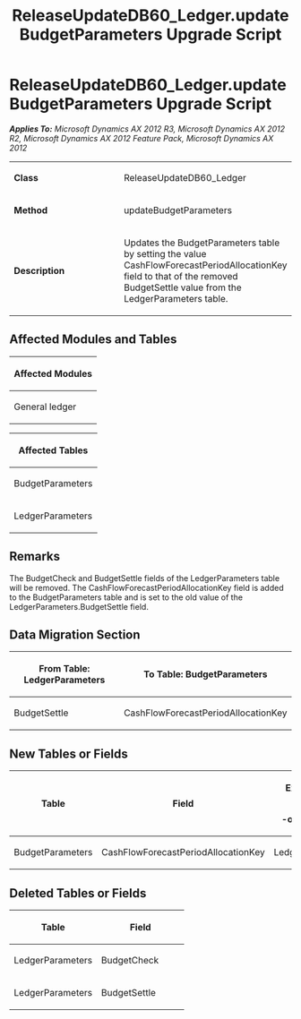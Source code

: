﻿---
title: ReleaseUpdateDB60_Ledger.updateBudgetParameters Upgrade Script
TOCTitle: ReleaseUpdateDB60_Ledger.updateBudgetParameters Upgrade Script
ms:assetid: 8be3da7c-50e6-033a-aea1-ec0136347d02
ms:mtpsurl: https://msdn.microsoft.com/en-us/library/JJ736441(v=AX.60)
ms:contentKeyID: 49709630
ms.date: 05/18/2015
mtps_version: v=AX.60
---

# ReleaseUpdateDB60\_Ledger.updateBudgetParameters Upgrade Script 


_**Applies To:** Microsoft Dynamics AX 2012 R3, Microsoft Dynamics AX 2012 R2, Microsoft Dynamics AX 2012 Feature Pack, Microsoft Dynamics AX 2012_

<table>
<colgroup>
<col style="width: 50%" />
<col style="width: 50%" />
</colgroup>
<tbody>
<tr class="odd">
<td><p><strong>Class</strong></p></td>
<td><p>ReleaseUpdateDB60_Ledger</p></td>
</tr>
<tr class="even">
<td><p><strong>Method</strong></p></td>
<td><p>updateBudgetParameters</p></td>
</tr>
<tr class="odd">
<td><p><strong>Description</strong></p></td>
<td><p>Updates the BudgetParameters table by setting the value CashFlowForecastPeriodAllocationKey field to that of the removed BudgetSettle value from the LedgerParameters table.</p></td>
</tr>
</tbody>
</table>


## Affected Modules and Tables

<table>
<colgroup>
<col style="width: 100%" />
</colgroup>
<thead>
<tr class="header">
<th><p>Affected Modules</p></th>
</tr>
</thead>
<tbody>
<tr class="odd">
<td><p>General ledger</p></td>
</tr>
</tbody>
</table>


<table>
<colgroup>
<col style="width: 100%" />
</colgroup>
<thead>
<tr class="header">
<th><p>Affected Tables</p></th>
</tr>
</thead>
<tbody>
<tr class="odd">
<td><p>BudgetParameters</p></td>
</tr>
<tr class="even">
<td><p>LedgerParameters</p></td>
</tr>
</tbody>
</table>


## Remarks

The BudgetCheck and BudgetSettle fields of the LedgerParameters table will be removed. The CashFlowForecastPeriodAllocationKey field is added to the BudgetParameters table and is set to the old value of the LedgerParameters.BudgetSettle field.

## Data Migration Section

<table>
<colgroup>
<col style="width: 50%" />
<col style="width: 50%" />
</colgroup>
<thead>
<tr class="header">
<th><p>From Table: LedgerParameters</p></th>
<th><p>To Table: BudgetParameters</p></th>
</tr>
</thead>
<tbody>
<tr class="odd">
<td><p>BudgetSettle</p></td>
<td><p>CashFlowForecastPeriodAllocationKey</p></td>
</tr>
</tbody>
</table>


## New Tables or Fields

<table>
<colgroup>
<col style="width: 33%" />
<col style="width: 33%" />
<col style="width: 33%" />
</colgroup>
<thead>
<tr class="header">
<th><p>Table</p></th>
<th><p>Field</p></th>
<th><p>Extended Data Type</p>
<p>-or- Base Enum</p></th>
</tr>
</thead>
<tbody>
<tr class="odd">
<td><p>BudgetParameters</p></td>
<td><p>CashFlowForecastPeriodAllocationKey</p></td>
<td><p>LedgerAllocateKeyId</p></td>
</tr>
</tbody>
</table>


## Deleted Tables or Fields

<table>
<colgroup>
<col style="width: 50%" />
<col style="width: 50%" />
</colgroup>
<thead>
<tr class="header">
<th><p>Table</p></th>
<th><p>Field</p></th>
</tr>
</thead>
<tbody>
<tr class="odd">
<td><p>LedgerParameters</p></td>
<td><p>BudgetCheck</p></td>
</tr>
<tr class="even">
<td><p>LedgerParameters</p></td>
<td><p>BudgetSettle</p></td>
</tr>
</tbody>
</table>

  


